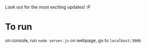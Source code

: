 Look out for the most exciting updates! :P

# To run
on console, run `node server.js`
on webpage, go to `localhost:3000`
